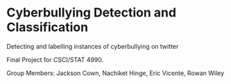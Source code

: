 # Cyberbullying Detection and Classification
 Detecting and labelling instances of cyberbullying on twitter

Final Project for CSCI/STAT 4990.

Group Members: Jackson Cown, Nachiket Hinge, Eric Vicente, Rowan Wiley
